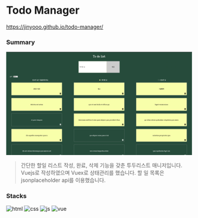 # Todo Manager
 <https://jinyooo.github.io/todo-manager/> <br/>

### Summary
 <img src="./todo screenshot.png" alt="screenshot" width="500px"></img>
> 간단한 할일 리스트 작성, 완료, 삭제 기능을 갖춘 투두리스트 매니저입니다. Vuejs로 작성하였으며 Vuex로 상태관리를 했습니다. 할 일 목록은 jsonplaceholder api를 이용했습니다.

### Stacks
<img src="https://img.shields.io/badge/HTML5-E34F26?style=for-the-badge&logo=html5&logoColor=white" alt="html"></img>
<img src="https://img.shields.io/badge/CSS3-1572B6?style=for-the-badge&logo=css3&logoColor=white" alt="css"></img>
<img src="https://img.shields.io/badge/JavaScript-F7DF1E?style=for-the-badge&logo=javascript&logoColor=black" alt="js"></img>
<img src="https://img.shields.io/badge/Vue.js-35495E?style=for-the-badge&logo=vue.js&logoColor=4FC08D" alt="vue"></img>
